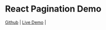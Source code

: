 # React Pagination Demo

[Github](https://github.com/JamieChen007/Jamie_IT_Services_site_React) | [Live Demo](https://jamieitservicesreact.netlify.app/) |
